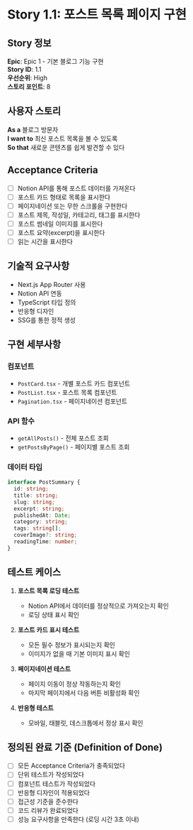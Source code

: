 # Story 1.1: 포스트 목록 페이지 구현

## Story 정보

**Epic**: Epic 1 - 기본 블로그 기능 구현  
**Story ID**: 1.1  
**우선순위**: High  
**스토리 포인트**: 8

## 사용자 스토리

**As a** 블로그 방문자  
**I want to** 최신 포스트 목록을 볼 수 있도록  
**So that** 새로운 콘텐츠를 쉽게 발견할 수 있다

## Acceptance Criteria

- [ ] Notion API를 통해 포스트 데이터를 가져온다
- [ ] 포스트 카드 형태로 목록을 표시한다
- [ ] 페이지네이션 또는 무한 스크롤을 구현한다
- [ ] 포스트 제목, 작성일, 카테고리, 태그를 표시한다
- [ ] 포스트 썸네일 이미지를 표시한다
- [ ] 포스트 요약(excerpt)을 표시한다
- [ ] 읽는 시간을 표시한다

## 기술적 요구사항

- Next.js App Router 사용
- Notion API 연동
- TypeScript 타입 정의
- 반응형 디자인
- SSG를 통한 정적 생성

## 구현 세부사항

### 컴포넌트

- `PostCard.tsx` - 개별 포스트 카드 컴포넌트
- `PostList.tsx` - 포스트 목록 컴포넌트
- `Pagination.tsx` - 페이지네이션 컴포넌트

### API 함수

- `getAllPosts()` - 전체 포스트 조회
- `getPostsByPage()` - 페이지별 포스트 조회

### 데이터 타입

```typescript
interface PostSummary {
  id: string;
  title: string;
  slug: string;
  excerpt: string;
  publishedAt: Date;
  category: string;
  tags: string[];
  coverImage?: string;
  readingTime: number;
}
```

## 테스트 케이스

1. **포스트 목록 로딩 테스트**

   - Notion API에서 데이터를 정상적으로 가져오는지 확인
   - 로딩 상태 표시 확인

2. **포스트 카드 표시 테스트**

   - 모든 필수 정보가 표시되는지 확인
   - 이미지가 없을 때 기본 이미지 표시 확인

3. **페이지네이션 테스트**

   - 페이지 이동이 정상 작동하는지 확인
   - 마지막 페이지에서 다음 버튼 비활성화 확인

4. **반응형 테스트**
   - 모바일, 태블릿, 데스크톱에서 정상 표시 확인

## 정의된 완료 기준 (Definition of Done)

- [ ] 모든 Acceptance Criteria가 충족되었다
- [ ] 단위 테스트가 작성되었다
- [ ] 컴포넌트 테스트가 작성되었다
- [ ] 반응형 디자인이 적용되었다
- [ ] 접근성 기준을 준수한다
- [ ] 코드 리뷰가 완료되었다
- [ ] 성능 요구사항을 만족한다 (로딩 시간 3초 이내)

